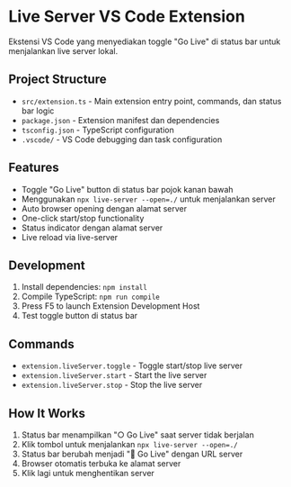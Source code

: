 # Live Server VS Code Extension

Ekstensi VS Code yang menyediakan toggle "Go Live" di status bar untuk menjalankan live server lokal.

## Project Structure

- `src/extension.ts` - Main extension entry point, commands, dan status bar logic
- `package.json` - Extension manifest dan dependencies
- `tsconfig.json` - TypeScript configuration
- `.vscode/` - VS Code debugging dan task configuration

## Features

- Toggle "Go Live" button di status bar pojok kanan bawah
- Menggunakan `npx live-server --open=./` untuk menjalankan server
- Auto browser opening dengan alamat server
- One-click start/stop functionality
- Status indicator dengan alamat server
- Live reload via live-server

## Development

1. Install dependencies: `npm install`
2. Compile TypeScript: `npm run compile`
3. Press F5 to launch Extension Development Host
4. Test toggle button di status bar

## Commands

- `extension.liveServer.toggle` - Toggle start/stop live server
- `extension.liveServer.start` - Start the live server
- `extension.liveServer.stop` - Stop the live server

## How It Works

1. Status bar menampilkan "○ Go Live" saat server tidak berjalan
2. Klik tombol untuk menjalankan `npx live-server --open=./`
3. Status bar berubah menjadi "📡 Go Live" dengan URL server
4. Browser otomatis terbuka ke alamat server
5. Klik lagi untuk menghentikan server